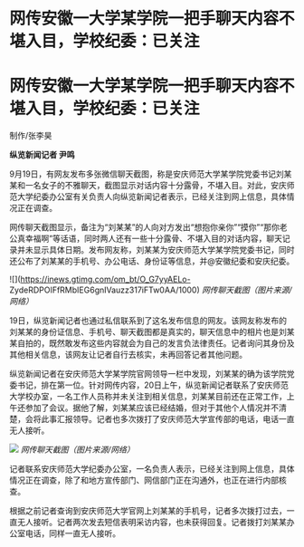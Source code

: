 # 网传安徽一大学某学院一把手聊天内容不堪入目，学校纪委：已关注

# 网传安徽一大学某学院一把手聊天内容不堪入目，学校纪委：已关注

制作/张李昊

**纵览新闻记者 尹鸣**

9月19日，有网友发布多张微信聊天截图，称是安庆师范大学某学院党委书记刘某某和一名女子的不雅聊天，截图显示对话内容十分露骨，不堪入目。对此，安庆师范大学纪委办公室有关负责人向纵览新闻记者表示，已经关注到网上信息，具体情况正在调查。

网传聊天截图显示，备注为“刘某某”的人向对方发出“想抱你亲你”“摸你”“那你老公真幸福啊”等话语，同时两人还有一些十分露骨、不堪入目的对话内容，聊天记录并未显示具体日期。发布网友称，刘某某为安庆师范大学某学院党委书记，同时还公布了刘某某的手机号、办公电话、身份证等信息，并@安徽纪委和安庆纪委。

![](https://inews.gtimg.com/om_bt/O_G7yyAELo-
ZydeRDPOIFfRMbIEG6gnIVauzz317iFTw0AA/1000) _网传聊天截图（图片来源/网络）_

19日，纵览新闻记者也通过私信联系到了这名发布信息的网友。该网友称发布的刘某某的身份证信息、手机号、聊天截图都是真实的，聊天信息中的相片也是刘某某自拍的，既然敢发布这些内容就会为自己的发言负法律责任。记者询问其身份及其他相关信息，该网友让记者自行去核实，未再回答记者其他问题。

纵览新闻记者在安庆师范大学某学院官网领导一栏中发现，刘某某的确为该学院党委书记，排在第一位。针对网传内容，20日上午，纵览新闻记者联系了安庆师范大学校办室，一名工作人员称并未关注到相关信息，刘某某目前还在正常工作，上午还参加了会议。据他了解，刘某某应该已经结婚，但对于其他个人情况并不清楚，会将此事汇报领导。记者也多次拨打了安庆师范大学宣传部的电话，电话一直无人接听。

![](https://inews.gtimg.com/om_bt/OFrd4RzpHBpB-C6CNjvBiDL8aymCOETUaPmdAwQtQa544AA/1000)
_网传聊天截图（图片来源/网络）_

记者联系安庆师范大学纪委办公室，一名负责人表示，已经关注到网上信息，具体情况正在调查，除了和地方宣传部门、网信部门正在沟通外，也正在进行内部核查。

根据之前记者查询到安庆师范大学官网上刘某某的手机号，记者多次拨打过去，一直无人接听。记者两次发去短信表明采访内容，也未获得回复。记者拨打刘某某办公室电话，同样一直无人接听。

